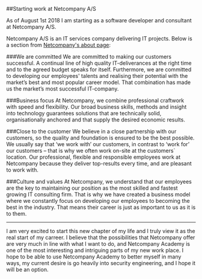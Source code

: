 ##Starting work at Netcompany A/S

As of August 1st 2018 I am starting as a software developer and consultant at Netcompany A/S.

Netcompany A/S is an IT services company delivering IT projects. Below is a section from [Netcompany's about page](https://www.netcompany.com/en-GB/About-us/We-are-Netcompany):

###We are committed
We are committed to making our customers successful. A continual line of high quality IT-deliverances at the right time and to the agreed budget speaks for itself. Furthermore, we are committed to developing our employees' talents and realising their potential with the market’s best and most popular career model. That combination has made us the market’s most successful IT-company.

###Business focus
At Netcompany, we combine professional craftwork with speed and flexibility. Our broad business skills, methods and insight into technology guarantees solutions that are technically solid, organisationally anchored and that supply the desired economic results.
  
###Close to the customer
We believe in a close partnership with our customers, so the quality and foundation is ensured to be the best possible. We usually say that ‘we work with’ our customers, in contrast to ‘work for’ our customers – that is why we often work on-site at the customers` location. Our professional, flexible and responsible employees work at Netcompany because they deliver top-results every time, and are pleasant to work with.
 
###Culture and values
At Netcompany, we understand that our employees are the key to maintaining our position as the most skilled and fastest growing IT consulting firm. That is why we have created a business model where we constantly focus on developing our employees to becoming the best in the industry. That means their career is just as important to us as it is to them.

---
I am very excited to start this new chapter of my life and I truly view it as the real start of my carreer. I believe that the possibilities that Netcompany offer are very much in line with what I want to do, and Netcompany Academy is one of the most interesting and intriguing parts of my new work place. I hope to be able to use Netcompany Academy to better myself in many ways, my current desire is go heavily into security engineering, and I hope it will be an option.
